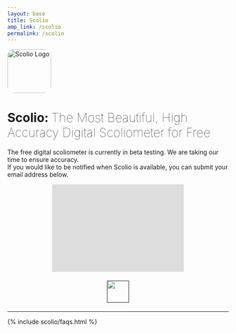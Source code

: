 ```yaml
---
layout: base
title: Scolio
amp_link: /scolio
permalink: /scolio
---
```

<main class="plain-container">
    <img src="{{ relative_url }}/assets/img/Scolio-Logo.png" alt="Scolio Logo" width="100px" style="border-radius: 15px;" />
    <h1>Scolio: <span style="font-weight: 100;">The Most Beautiful, High Accuracy Digital Scoliometer for Free</span></h1>
    <p>The free digital scoliometer is currently in beta testing.  We are taking our time to ensure accuracy.<br />If you would like to be notified when Scolio is available, you can submit your email address below.</p>
    <div style="margin: 0 auto; overflow:hidden; text-align: center;">
        <iframe src="https://docs.google.com/forms/d/e/1FAIpQLSd3F402nFRXaIuD7toMqJGr_ktQGtk90EZB4NIBlXdUVO7Dlg/viewform?embedded=true" width="300" height="450" frameborder="0" marginheight="0" marginwidth="0" scrolling="no" style="margin-top: -250px;">Loading…</iframe>
    </div>
    <div style="margin: 20px auto; text-align: center;">
        <a href=""><img src="{{ base_url }}/assets/img/Download_on_the_App_Store_Badge_US-UK_RGB_blk_092917.svg" height="50px" /></a>
    </div>
</main>

<hr class="divider" />

{% include scolio/faqs.html %}
